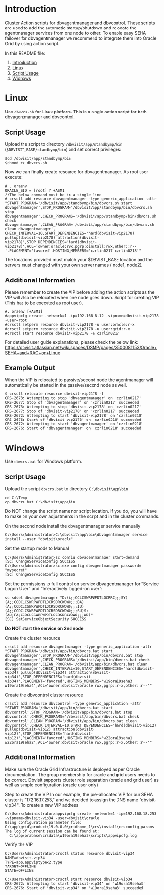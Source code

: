 # Introduction #
Cluster Action scripts for dbvagentmanager and dbvcontrol. These scripts are used to add the automatic startup/shutdown and relocate the agentmanager services from one node to other.
To enable easy SEHA failover for dbvagentmanager we recommend to integrate them into Oracle Grid by using action script.

In this README file:

1. [Introduction](#Introduction)
2. [Linux](#Linux)
  1. [Script Usage](##Script-Usage) 
4. [Widnows](#Windows)

# Linux
Use `dbvcrs.sh` for Linux platform. This is a single action script for both dbvagentmanager and dbvcontrol.

## Script Usage
Upload the script to directory `/dbvisit/app/standbymp/bin` (`$DBVISIT_BASE/standbymp/bin`) and set correct privileges:
```
$cd /dbvisit/app/standbymp/bin  
$chmod +x dbvcrs.sh
```
Now we can finally create resource for dbvagentmanager. As root user execute:
```
# . oraenv
ORACLE_SID = [root] ? +ASM1
//The below command must be in a single line
# crsctl add resource dbvagentmanager -type generic_application -attr "START_PROGRAM='/dbvisit/app/standbymp/bin/dbvcrs.sh start dbvagentmanager',STOP_PROGRAM='/dbvisit/app/standbymp/bin/dbvcrs.sh stop dbvagentmanager',CHECK_PROGRAMS='/dbvisit/app/standbymp/bin/dbvcrs.sh check dbvagentmanager',CLEAN_PROGRAM='/dbvisit/app/standbymp/bin/dbvcrs.sh clean dbvagentmanager', CHECK_INTERVAL=10,START_DEPENDENCIES='hard(dbvisit-vip2178) pullup(dbvisit-vip2178) attraction(dbvisit-vip2178)',STOP_DEPENDENCIES='hard(dbvisit-vip2178)',ACL='owner:oracle:rwx,pgrp:oinstall:rwx,other::r--',PLACEMENT='favored',HOSTING_MEMBERS='czrlin0217 czrlin0218'"
```
The locations provided must match your $DBVIST_BASE location and the servers must changed with your own server names ( node1, node2).

## Additional Information

Please remember to create the VIP before adding the action scripts as the VIP will also be relocated when one node goes down. Script for creating VIP (This has to be executed as root user).
```
#. oraenv [+ASM1]
#appvipcfg create -network=1 -ip=192.168.8.12 -vipname=dbvisit-vip2178 -user=root
#crsctl setperm resource dbvisit-vip2178 -u user:oracle:r-x
#crsctl setperm resource dbvisit-vip2178 -u user:grid:r-x
#crsctl start resource dbvisit-vip2178 -n czrlin0217
```
For detailed user guide explanations, please check the below link:
https://dbvisit.atlassian.net/wiki/spaces/DSMP/pages/3500081153/Oracle+SEHA+and+RAC+on+Linux

## Example Output
When the VIP is relocated to passive/second node the agentmanager will automatically be started in the passive/second node as well.
```
$ crsctl relocate resource dbvisit-vip2178 -f
CRS-2673: Attempting to stop 'dbvagentmanager' on 'czrlin0217'
CRS-2677: Stop of 'dbvagentmanager' on 'czrlin0217' succeeded
CRS-2673: Attempting to stop 'dbvisit-vip2178' on 'czrlin0217'
CRS-2677: Stop of 'dbvisit-vip2178' on 'czrlin0217' succeeded
CRS-2672: Attempting to start 'dbvisit-vip2178' on 'czrlin0218'
CRS-2676: Start of 'dbvisit-vip2178' on 'czrlin0218' succeeded
CRS-2672: Attempting to start 'dbvagentmanager' on 'czrlin0218'
CRS-2676: Start of 'dbvagentmanager' on 'czrlin0218' succeeded
```

# Windows
Use `dbvcrs.bat` for Windows platform.

## Script Usage
Upload the script `dbvcrs.bat` to directory `C:\dbvisit\app\bin`

```
cd C:\Temp
cp dbvcrs.bat C:\dbvisit\app\bin
```
Do NOT change the script name nor script location. If you do, you will have to make on your own adjustments in the script and in the cluster commands.

On the second node install the dbvagentmanager service manually
```
C:\Users\Administrator>C:\dbvisit\app\bin\dbvagentmanager service install --user "dbvisit\oracle"
```
Set the startup mode to Manual
```
C:\Users\Administrator>sc config dbvagentmanager start=demand
[SC] ChangeServiceConfig SUCCESS
C:\Users\Administrator>sc.exe config dbvagentmanager password= "mysecret"
[SC] ChangeServiceConfig SUCCESS
```
Set the permissions to full control on service dbvagentmanager for “Service Logon User” and “Interactively logged-on user”:
```
sc sdset dbvagentmanager "D:(A;;CCLCSWRPWPDTLOCRRC;;;SY)(A;;CCDCLCSWRPWPDTLOCRSDRCWDWO;;;BA)(A;;CCDCLCSWRPWPDTLOCRSDRCWDWO;;;IU)(A;;CCDCLCSWRPWPDTLOCRSDRCWDWO;;;SU)S:(AU;FA;CCDCLCSWRPWPDTLOCRSDRCWDWO;;;WD)"
[SC] SetServiceObjectSecurity SUCCESS
```
**Do NOT start the service on 2nd node**

Create the cluster resource
```
crsctl add resource dbvagentmanager -type generic_application -attr "START_PROGRAM='/dbvisit/app/bin/dbvcrs.bat start dbvagentmanager',STOP_PROGRAM='/dbvisit/app/bin/dbvcrs.bat stop dbvagentmanager',CHECK_PROGRAMS='/dbvisit/app/bin/dbvcrs.bat check dbvagentmanager',CLEAN_PROGRAM='/dbvisit/app/bin/dbvcrs.bat clean dbvagentmanager',CHECK_INTERVAL=10,START_DEPENDENCIES='hard(dbvisit-vip34) pullup(dbvisit-vip34) attraction(dbvisit-vip34)',STOP_DEPENDENCIES='hard(dbvisit-vip34)',PLACEMENT='favored',HOSTING_MEMBERS='w19ora19seha3 w19ora19seha4',ACL='owner:dbvisit\oracle:rwx,pgrp::r-x,other::r--'"
```
Create the dbvcontrol cluster resource
```
crsctl add resource dbvcontrol -type generic_application -attr "START_PROGRAM='/dbvisit/app/bin/dbvcrs.bat start dbvcontrol',STOP_PROGRAM='/dbvisit/app/bin/dbvcrs.bat stop dbvcontrol',CHECK_PROGRAMS='/dbvisit/app/bin/dbvcrs.bat check dbvcontrol',CLEAN_PROGRAM='/dbvisit/app/bin/dbvcrs.bat clean dbvcontrol',CHECK_INTERVAL=10,START_DEPENDENCIES='hard(dbvisit-vip12) pullup(dbvisit-vip12) attraction(dbvisit-vip12)',STOP_DEPENDENCIES='hard(dbvisit-vip12)',PLACEMENT='favored',HOSTING_MEMBERS='w22ora19seha1 w22ora19seha2',ACL='owner:dbvisit\oracle:rwx,pgrp::r-x,other::r--'"
```
## Additional Information
Make sure the Oracle Grid Infrastructure is deployed as per Oracle documentation. The group membership for oracle and grid users needs to be correct. Dbvisit supports cluster role separation (oracle and grid user) as well as simple configuration (oracle user only)

Step to create the VIP
In our example, the pre-allocated VIP for our SEHA cluster is "172.16.17.253," and we decided to assign the DNS name "dbvisit-vip34". To create a new VIP address
```
C:\Users\Administrator>appvipcfg create -network=1 -ip=192.168.18.253 -vipname=dbvisit-vip34 -user=dbvisit\oracle
Using configuration parameter file: C:\app\grid\product\19.0.0.0\gridhome_1\crs\install\crsconfig_params
The log of current session can be found at:
  C:\app\orabase\crsdata\w19ora19seha3\scripts\appvipcfg.log
```
Verify the VIP
```
C:\Users\Administrator>crsctl status resource dbvisit-vip34
NAME=dbvisit-vip34
TYPE=app.appviptypex2.type
TARGET=OFFLINE
STATE=OFFLINE

C:\Users\Administrator>crsctl start resource dbvisit-vip34
CRS-2672: Attempting to start 'dbvisit-vip34' on 'w19ora19seha3'
CRS-2676: Start of 'dbvisit-vip34' on 'w19ora19seha3' succeeded
```
